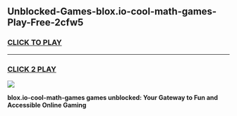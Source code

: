 
## Unblocked-Games-blox.io-cool-math-games-Play-Free-2cfw5
<h3>
<a href="https://premium76.site?title=blox.io-cool-math-games&ref=21A">CLICK TO PLAY</a></h3>
<hr>

<h3>
<a href="https://premium76.site?title=blox.io-cool-math-games&ref=21A">CLICK 2 PLAY</a>
  
</h3>

<a href="https://premium76.site?title=blox.io-cool-math-games&ref=21A"><img src="https://clearcache.store/games.png"></a>


**blox.io-cool-math-games games unblocked: Your Gateway to Fun and Accessible Online Gaming**
